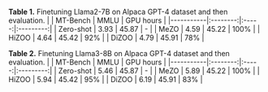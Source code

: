 **Table 1.** Finetuning Llama2-7B on Alpaca GPT-4 dataset and then evaluation.
|           | MT-Bench |  MMLU | GPU hours |
|-----------|:--------:|:-----:|:---------:|
| Zero-shot |   3.93   | 45.87 |     -     |
| MeZO      |   4.59   | 45.22 |    100%   |
| HiZOO     |   4.64   | 45.42 |    92%    |
| DiZOO     |   4.79   | 45.91 |    78%    |

**Table 2.** Finetuning Llama3-8B on Alpaca GPT-4 dataset and then evaluation.
|           | MT-Bench |  MMLU | GPU hours |
|-----------|:--------:|:-----:|:---------:|
| Zero-shot |   5.46   | 45.87 |     -     |
| MeZO      |   5.89   | 45.22 |    100%   |
| HiZOO     |   5.94   | 45.42 |    95%    |
| DiZOO     |   6.19   | 45.91 |    83%    |
